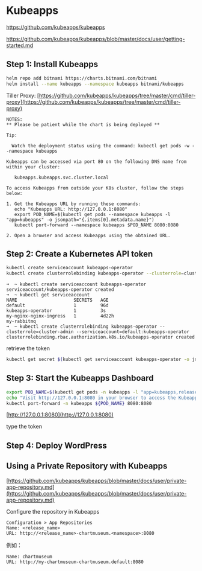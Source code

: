 # Kubeapps

https://github.com/kubeapps/kubeapps

https://github.com/kubeapps/kubeapps/blob/master/docs/user/getting-started.md

## Step 1: Install Kubeapps
```bash
helm repo add bitnami https://charts.bitnami.com/bitnami
helm install --name kubeapps --namespace kubeapps bitnami/kubeapps
```

Tiller Proxy: [https://github.com/kubeapps/kubeapps/tree/master/cmd/tiller-proxy](https://github.com/kubeapps/kubeapps/tree/master/cmd/tiller-proxy)

```
NOTES:
** Please be patient while the chart is being deployed **

Tip:

  Watch the deployment status using the command: kubectl get pods -w --namespace kubeapps

Kubeapps can be accessed via port 80 on the following DNS name from within your cluster:

   kubeapps.kubeapps.svc.cluster.local

To access Kubeapps from outside your K8s cluster, follow the steps below:

1. Get the Kubeapps URL by running these commands:
   echo "Kubeapps URL: http://127.0.0.1:8080"
   export POD_NAME=$(kubectl get pods --namespace kubeapps -l "app=kubeapps" -o jsonpath="{.items[0].metadata.name}")
   kubectl port-forward --namespace kubeapps $POD_NAME 8080:8080

2. Open a browser and access Kubeapps using the obtained URL.
```

## Step 2: Create a Kubernetes API token
```bash
kubectl create serviceaccount kubeapps-operator
kubectl create clusterrolebinding kubeapps-operator --clusterrole=cluster-admin --serviceaccount=default:kubeapps-operator
```

```
➜  ~ kubectl create serviceaccount kubeapps-operator
serviceaccount/kubeapps-operator created
➜  ~ kubectl get serviceaccount
NAME                     SECRETS   AGE
default                  1         96d
kubeapps-operator        1         3s
my-nginx-nginx-ingress   1         4d22h
my-rabbitmq
➜  ~ kubectl create clusterrolebinding kubeapps-operator --clusterrole=cluster-admin --serviceaccount=default:kubeapps-operator
clusterrolebinding.rbac.authorization.k8s.io/kubeapps-operator created
```

retrieve the token
```bash
kubectl get secret $(kubectl get serviceaccount kubeapps-operator -o jsonpath='{.secrets[].name}') -o jsonpath='{.data.token}' | base64 --decode
```


## Step 3: Start the Kubeapps Dashboard
```bash
export POD_NAME=$(kubectl get pods -n kubeapps -l "app=kubeapps,release=kubeapps" -o jsonpath="{.items[0].metadata.name}")
echo "Visit http://127.0.0.1:8080 in your browser to access the Kubeapps Dashboard"
kubectl port-forward -n kubeapps ${POD_NAME} 8080:8080
```

[http://127.0.0.1:8080](http://127.0.0.1:8080)

type the token


## Step 4: Deploy WordPress


## Using a Private Repository with Kubeapps

[https://github.com/kubeapps/kubeapps/blob/master/docs/user/private-app-repository.md](https://github.com/kubeapps/kubeapps/blob/master/docs/user/private-app-repository.md)

Configure the repository in Kubeapps
```
Configuration > App Repositories
Name: <release_name>
URL: http://<release_name>-chartmuseum.<namespace>:8080
```

例如：
```
Name: chartmuseum
URL: http://my-chartmuseum-chartmuseum.default:8080
```
